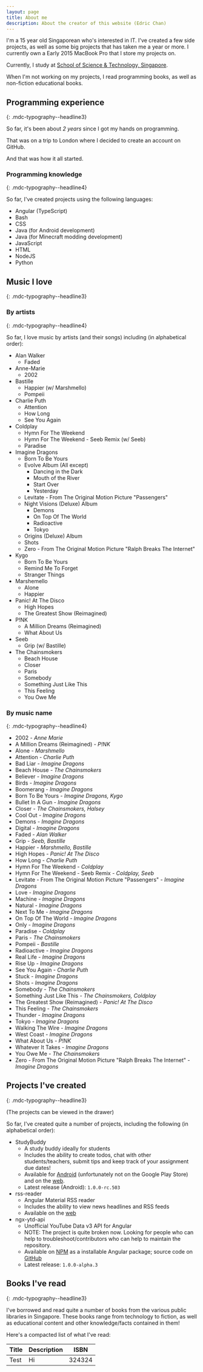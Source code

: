```yaml
---
layout: page
title: About me
description: About the creator of this website (Edric Chan)
---
```


I'm a 15 year old Singaporean who's interested in IT. I've created a few side projects, as well as some big projects that has taken me a year or more. I currently own a Early 2015 MacBook Pro that I store my projects on.

Currently, I study at [School of Science & Technology, Singapore](https://www.sst.edu.sg).

When I'm not working on my projects, I read programming books, as well as non-fiction educational books.

## Programming experience
{: .mdc-typography--headline3}

So far, it's been about _2 years_ since I got my hands on programming.

That was on a trip to London where I decided to create an account on GitHub.

And that was how it all started.

### Programming knowledge
{: .mdc-typography--headline4}

So far, I've created projects using the following languages:

- Angular (TypeScript)
- Bash
- CSS
- Java (for Android development)
- Java (for Minecraft modding development)
- JavaScript
- HTML
- NodeJS
- Python

## Music I love
{: .mdc-typography--headline3}

### By artists
{: .mdc-typography--headline4}

So far, I love music by artists (and their songs) including (in alphabetical order):

- Alan Walker
  - Faded
- Anne-Marie
  - 2002
- Bastille
  - Happier (w/ Marshmello)
  - Pompeii
- Charlie Puth
  - Attention
  - How Long
  - See You Again
- Coldplay
  - Hymn For The Weekend
  - Hymn For The Weekend - Seeb Remix (w/ Seeb)
  - Paradise
- Imagine Dragons
  - Born To Be Yours
  - Evolve Album (All except)
    - Dancing in the Dark
    - Mouth of the River
    - Start Over
    - Yesterday
  - Levitate - From The Original Motion Picture "Passengers"
  - Night Visions (Deluxe) Album
    - Demons
    - On Top Of The World
    - Radioactive
    - Tokyo
  - Origins (Deluxe) Album
  - Shots
  - Zero - From The Original Motion Picture "Ralph Breaks The Internet"
- Kygo
  - Born To Be Yours
  - Remind Me To Forget
  - Stranger Things
- Marshemello
  - Alone
  - Happier
- Panic! At The Disco
  - High Hopes
  - The Greatest Show (Reimagined)
- P!NK
  - A Million Dreams (Reimagined)
  - What About Us
- Seeb
  - Grip (w/ Bastille)
- The Chainsmokers
  - Beach House
  - Closer
  - Paris
  - Somebody
  - Something Just Like This
  - This Feeling
  - You Owe Me

### By music name
{: .mdc-typography--headline4}

- 2002 _- Anne Marie_
- A Million Dreams (Reimagined) _- P!NK_
- Alone _- Marshmello_
- Attention _- Charlie Puth_
- Bad Liar _- Imagine Dragons_
- Beach House _- The Chainsmokers_
- Believer _- Imagine Dragons_
- Birds _- Imagine Dragons_
- Boomerang _- Imagine Dragons_
- Born To Be Yours _- Imagine Dragons, Kygo_
- Bullet In A Gun _- Imagine Dragons_
- Closer _- The Chainsmokers, Halsey_
- Cool Out _- Imagine Dragons_
- Demons _- Imagine Dragons_
- Digital _- Imagine Dragons_
- Faded _- Alan Walker_
- Grip _- Seeb, Bastille_
- Happier _- Marshmello, Bastille_
- High Hopes _- Panic! At The Disco_
- How Long _- Charlie Puth_
- Hymn For The Weekend _- Coldplay_
- Hymn For The Weekend - Seeb Remix _- Coldplay, Seeb_
- Levitate - From The Original Motion Picture "Passengers" _- Imagine Dragons_
- Love _- Imagine Dragons_
- Machine _- Imagine Dragons_
- Natural _- Imagine Dragons_
- Next To Me _- Imagine Dragons_
- On Top Of The World _- Imagine Dragons_
- Only _- Imagine Dragons_
- Paradise _- Coldplay_
- Paris _- The Chainsmokers_
- Pompeii _- Bastille_
- Radioactive _- Imagine Dragons_
- Real Life _- Imagine Dragons_
- Rise Up _- Imagine Dragons_
- See You Again _- Charlie Puth_
- Stuck _- Imagine Dragons_
- Shots _- Imagine Dragons_
- Somebody _- The Chainsmokers_
- Something Just Like This _- The Chainsmokers, Coldplay_
- The Greatest Show (Reimagined) _- Panic! At The Disco_
- This Feeling _- The Chainsmokers_
- Thunder _- Imagine Dragons_
- Tokyo _- Imagine Dragons_
- Walking The Wire _- Imagine Dragons_
- West Coast _- Imagine Dragons_
- What About Us _- P!NK_
- Whatever It Takes _- Imagine Dragons_
- You Owe Me _- The Chainsmokers_
- Zero - From The Original Motion Picture "Ralph Breaks The Internet" _- Imagine Dragons_

## Projects I've created
{: .mdc-typography--headline3}

(The projects can be viewed in the drawer)

So far, I've created quite a number of projects, including the following (in alphabetical order):

- StudyBuddy
  - A study buddy ideally for students
  - Includes the ability to create todos, chat with other students/teachers, submit tips and keep track of your assignment due dates!
  - Available for [Android](https://github.com/Chan4077/StudyBuddy) (unfortunately not on the Google Play Store) and on the [web](https://github.com/Chan4077/StudyBuddy-web).
  - Latest release (Android): `1.0.0-rc.503`
- rss-reader
  - Angular Material RSS reader
  - Includes the ability to view news headlines and RSS feeds
  - Available on the [web](https://github.com/Chan4077/rss-reader)
- ngx-ytd-api
  - Unofficial YouTube Data v3 API for Angular
  - NOTE: The project is quite broken now. Looking for people who can help to troubleshoot/contributors who can help to maintain the repository.
  - Available on [NPM](https://npmjs.com/package/ngx-ytd-api) as a installable Angular package; source code on [GitHub](https://github.com/Chan4077/ngx-ytd-api)
  - Latest release: `1.0.0-alpha.3`

## Books I've read
{: .mdc-typography--headline3}

I've borrowed and read quite a number of books from the various public libraries in Singapore. These books range from technology to fiction, as well as educational content and other knowledge/facts contained in them!

Here's a compacted list of what I've read:

Title | Description | ISBN
---|---|---
Test | Hi | 324324
